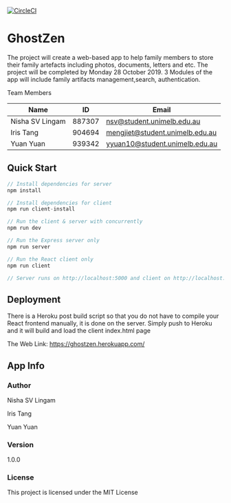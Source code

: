 [![CircleCI](https://circleci.com/gh/Nishasvl/GhostZen/tree/master.svg?style=svg&circle-token=9b0497ede1df4e2474208b11a2961477c9fd0509)](https://circleci.com/gh/Nishasvl/GhostZen/tree/master)

# GhostZen

The project will create a web-based app to help family members to store their family artefacts including photos, documents, letters and etc. The project will be completed by Monday 28 October 2019. 3 Modules of the app will include family artifacts management,search, authentication.

Team Members

   |Name|ID|Email|
   | --- | --- | --- |
   | Nisha SV Lingam | 887307 | nsv@student.unimelb.edu.au |
   | Iris Tang | 904694 | mengjiet@student.unimelb.edu.au |
   | Yuan Yuan | 939342 | yyuan10@student.unimelb.edu.au |
  
    
## Quick Start

```javascript
// Install dependencies for server
npm install

// Install dependencies for client
npm run client-install

// Run the client & server with concurrently
npm run dev

// Run the Express server only
npm run server

// Run the React client only
npm run client

// Server runs on http://localhost:5000 and client on http://localhost:3000
```

## Deployment

There is a Heroku post build script so that you do not have to compile your React frontend manually, it is done on the server. Simply push to Heroku and it will build and load the client index.html page

The Web Link: https://ghostzen.herokuapp.com/

## App Info

### Author

Nisha SV Lingam 

Iris Tang

Yuan Yuan

### Version

1.0.0

### License

This project is licensed under the MIT License

